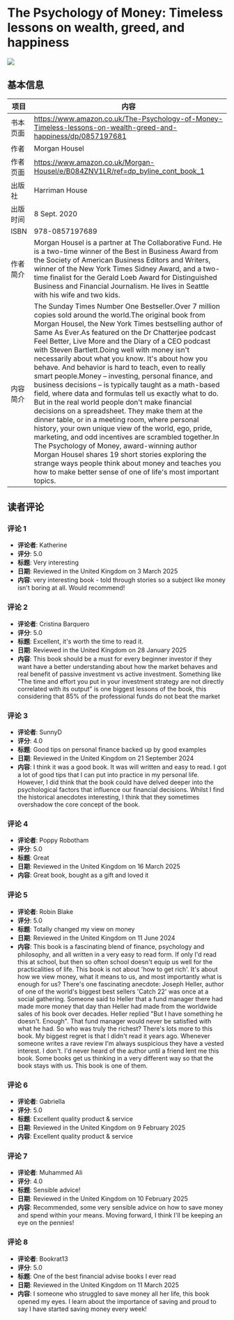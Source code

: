 # The Psychology of Money: Timeless lessons on wealth, greed, and happiness

![](https://m.media-amazon.com/images/I/81wZXiu4OiL._SL1500_.jpg)

## 基本信息

| 项目 | 内容 |
| --- | --- |
| 书本页面 | https://www.amazon.co.uk/The-Psychology-of-Money-Timeless-lessons-on-wealth-greed-and-happiness/dp/0857197681 |
| 作者 | Morgan Housel |
| 作者页面 | https://www.amazon.co.uk/Morgan-Housel/e/B084ZNV1LR/ref=dp_byline_cont_book_1 |
| 出版社 | Harriman House |
| 出版时间 | 8 Sept. 2020 |
| ISBN | 978-0857197689 |
| 作者简介 | Morgan Housel is a partner at The Collaborative Fund. He is a two-time winner of the Best in Business Award from the Society of American Business Editors and Writers, winner of the New York Times Sidney Award, and a two-time finalist for the Gerald Loeb Award for Distinguished Business and Financial Journalism. He lives in Seattle with his wife and two kids. |
| 内容简介 | The Sunday Times Number One Bestseller.Over 7 million copies sold around the world.The original book from Morgan Housel, the New York Times bestselling author of Same As Ever.As featured on the Dr Chatterjee podcast Feel Better, Live More and the Diary of a CEO podcast with Steven Bartlett.Doing well with money isn't necessarily about what you know. It's about how you behave. And behavior is hard to teach, even to really smart people.Money – investing, personal finance, and business decisions – is typically taught as a math-based field, where data and formulas tell us exactly what to do. But in the real world people don't make financial decisions on a spreadsheet. They make them at the dinner table, or in a meeting room, where personal history, your own unique view of the world, ego, pride, marketing, and odd incentives are scrambled together.In The Psychology of Money, award-winning author Morgan Housel shares 19 short stories exploring the strange ways people think about money and teaches you how to make better sense of one of life's most important topics. |

## 读者评论

### 评论 1

- **评论者**: Katherine
- **评分**: 5.0
- **标题**: Very interesting
- **日期**: Reviewed in the United Kingdom on 3 March 2025
- **内容**: very interesting book - told through stories so a subject like money isn't boring at all. Would recommend!

### 评论 2

- **评论者**: Cristina Barquero
- **评分**: 5.0
- **标题**: Excellent, it's worth the time to read it.
- **日期**: Reviewed in the United Kingdom on 28 January 2025
- **内容**: This book should be a must for every beginner investor if they want have a better understanding about how the market behaves and real benefit of passive investment vs active investment. Something like "The time and effort you put in your investment strategy are not directly correlated with its output"  is one biggest lessons of the book, this considering that 85% of the professional funds do not beat the market

### 评论 3

- **评论者**: SunnyD
- **评分**: 4.0
- **标题**: Good tips on personal finance backed up by good examples
- **日期**: Reviewed in the United Kingdom on 21 September 2024
- **内容**: I think it was a good book. It was will written and easy to read. I got a lot of good tips that I can put into practice in my personal life. However, I did think that the book could have delved deeper into the psychological factors that influence our financial decisions. Whilst I find the historical anecdotes interesting, I think that they sometimes overshadow the core concept of the book.

### 评论 4

- **评论者**: Poppy Robotham
- **评分**: 5.0
- **标题**: Great
- **日期**: Reviewed in the United Kingdom on 16 March 2025
- **内容**: Great book, bought as a gift and loved it

### 评论 5

- **评论者**: Robin Blake
- **评分**: 5.0
- **标题**: Totally changed my view on money
- **日期**: Reviewed in the United Kingdom on 11 June 2024
- **内容**: This book is a fascinating blend of finance, psychology and philosophy, and all written in a very easy to read form. If only I'd read this at school, but then so often school doesn't equip us well for the practicalities of life. This book is not about 'how to get rich'. It's about how we view money, what it means to us, and most importantly what is enough for us? There's one fascinating anecdote: Joseph Heller, author of one of the world's biggest best sellers 'Catch 22' was once at a social gathering. Someone said to Heller that a fund manager there had made more money that day than Heller had made from the worldwide sales of his book over decades. Heller replied "But I have something he doesn't. Enough". That fund manager would never be satisfied with what he had. So who was truly the richest? There's lots more to this book. My biggest regret is that I didn't read it years ago. Whenever someone writes a rave review I'm always suspicious they have a vested interest. I don't. I'd never heard of the author until a friend lent me this book. Some books get us thinking in a very different way so that the book stays with us. This book is one of them.

### 评论 6

- **评论者**: Gabriella
- **评分**: 5.0
- **标题**: Excellent quality product & service
- **日期**: Reviewed in the United Kingdom on 9 February 2025
- **内容**: Excellent quality product & service

### 评论 7

- **评论者**: Muhammed Ali
- **评分**: 4.0
- **标题**: Sensible advice!
- **日期**: Reviewed in the United Kingdom on 10 February 2025
- **内容**: Recommended, some very sensible advice on how to save money and spend within your means. Moving forward, I think I'll be keeping an eye on the pennies!

### 评论 8

- **评论者**: Bookrat13
- **评分**: 5.0
- **标题**: One of the best financial advise books I ever read
- **日期**: Reviewed in the United Kingdom on 11 March 2025
- **内容**: I someone who struggled to save money all her life, this book opened my eyes. I learn about the importance of saving and proud to say I have started saving money every week!
